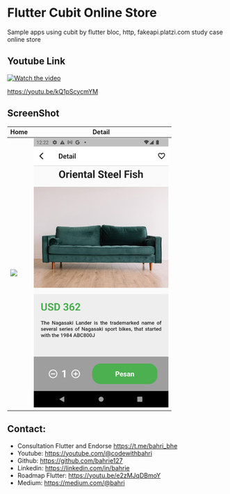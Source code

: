 # Flutter Cubit Online Store

Sample apps using cubit by flutter bloc, http, fakeapi.platzi.com study case online store

## Youtube Link

[![Watch the video](https://img.youtube.com/vi/kQ1pScycmYM/sddefault.jpg)](https://youtu.be/kQ1pScycmYM)

https://youtu.be/kQ1pScycmYM

## ScreenShot

| Home        | Detail    |
|--------------|-----------|
| <img src="1.png" width="310"/> | <img src="3.png" width="310"/>      |

## Contact:
* Consultation Flutter and Endorse https://t.me/bahri_bhe
* Youtube: https://youtube.com/@codewithbahri
* Github: https://github.com/bahrie127
* Linkedin: https://linkedin.com/in/bahrie
* Roadmap Flutter: https://youtu.be/e2zMJqDBmoY
* Medium: https://medium.com/@bahri

